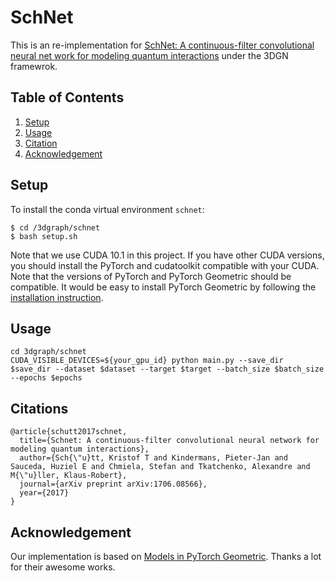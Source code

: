 # SchNet

This is an re-implementation for [SchNet: A continuous-filter convolutional neural net work for modeling quantum interactions](https://arxiv.org/abs/1706.08566) under the 3DGN framewrok.

## Table of Contents

1. [Setup](#setup)
1. [Usage](#usage)
1. [Citation](#citation)
1. [Acknowledgement](#acknowledgement)


## Setup

To install the conda virtual environment `schnet`:
```shell script
$ cd /3dgraph/schnet
$ bash setup.sh
```
Note that we use CUDA 10.1 in this project. If you have other CUDA versions, you should install the PyTorch and cudatoolkit compatible with your CUDA. Note that the versions of PyTorch and PyTorch Geometric should be compatible. It would be easy to install PyTorch Geometric by following the [installation instruction](https://pytorch-geometric.readthedocs.io/en/latest/notes/installation.html#).


## Usage
```shell script
cd 3dgraph/schnet
CUDA_VISIBLE_DEVICES=${your_gpu_id} python main.py --save_dir $save_dir --dataset $dataset --target $target --batch_size $batch_size --epochs $epochs 
```
## Citations

```
@article{schutt2017schnet,
  title={Schnet: A continuous-filter convolutional neural network for modeling quantum interactions},
  author={Sch{\"u}tt, Kristof T and Kindermans, Pieter-Jan and Sauceda, Huziel E and Chmiela, Stefan and Tkatchenko, Alexandre and M{\"u}ller, Klaus-Robert},
  journal={arXiv preprint arXiv:1706.08566},
  year={2017}
}
```

## Acknowledgement
Our implementation is based on [Models in PyTorch Geometric](https://github.com/rusty1s/pytorch_geometric/blob/master/torch_geometric/nn/models/schnet.py). Thanks a lot for their awesome works.